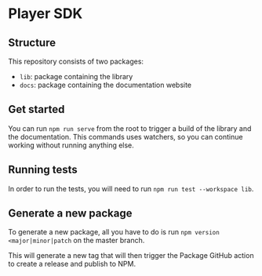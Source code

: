 # Player SDK

## Structure

This repository consists of two packages:

  * `lib`: package containing the library
  * `docs`: package containing the documentation website

## Get started

You can run `npm run serve` from the root to trigger a build of the library and the documentation. 
This commands uses watchers, so you can continue working without running anything else.

## Running tests

In order to run the tests, you will need to run `npm run test --workspace lib`.

## Generate a new package

To generate a new package, all you have to do is run `npm version <major|minor|patch` on the master branch.

This will generate a new tag that will then trigger the Package GitHub action to create a release and publish to NPM.
